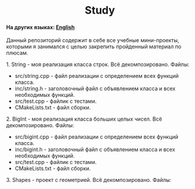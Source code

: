 <h1 align="center">Study</h1>
<h4>На других языках: <a href="https://github.com/AlferovKirill/Study/blob/main/README.md">English</a></h4>

<p>Данный репозиторий содержит в себе все учебные мини-проекты, которыми я занимался с целью закрепить пройденный материал по плюсам.</p>

<p>1. String - моя реализация класса строк. Всё декомпозировано. Файлы:</p>
<ul>
  <li>src/string.cpp - файл реализации с определением всех функций класса.</li>
  <li>inc/string.h - заголовочный файл с объявлением класса и всех необходимых функций.</li>
  <li>src/test.cpp - файлик с тестами.</li>
  <li>CMakeLists.txt - файл сборки.</li>
</ul>

<p>2. BigInt - моя реализация класса больших целых чисел. Всё декомпозировано. Файлы:</p>
<ul>
  <li>src/bigint.cpp - файл реализации с определением всех функций класса.</li>
  <li>inc/bigint.h - заголовочный файл с объявлением класса и всех необходимых функций.</li>
  <li>src/test.cpp - файлик с тестами.</li>
  <li>CMakeLists.txt - файл сборки.</li>
</ul>

<p>3. Shapes - проект с геометрией. Всё декомпозировано. Файлы:</p>

